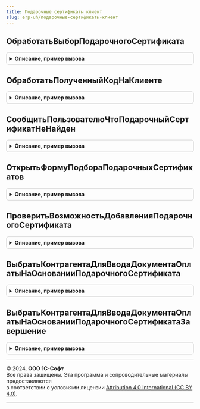 ```yaml
---
title: Подарочные сертификаты клиент
slug: erp-uh/подарочные-сертификаты-клиент
---
```



## ОбработатьВыборПодарочногоСертификата
<details style="margin: 1em 0; padding: 0.5em; border: 1px solid #ccc; border-radius: 6px;">

<summary style="font-weight: bold; cursor: pointer;">Описание, пример вызова</summary>

```bsl

// Процедура обработки выбора подарочного сертификата.
//
// Параметры:
//  Форма - ФормаКлиентскогоПриложения - Форма.
//  ТекущиеДанные - Структура - Данные выбранного подарочного сертификата, содержит:
//  	* Ссылка - СправочникСсылка.ПодарочныеСертификаты
//  ТипКода - ПеречислениеСсылка.ТипыКодовКарт - Тип кода карты.
//  РегистрироватьНовые - Булево - Оповещать форму владельца вместо формы.
//  УпрощеннаяРегистрация - Булево -
//
Процедура ОбработатьВыборПодарочногоСертификата(Форма, ТекущиеДанные, ТипКода, РегистрироватьНовые = Истина, УпрощеннаяРегистрация = Истина) Экспорт
```

Пример вызова
```bsl
ПодарочныеСертификатыКлиент.ОбработатьВыборПодарочногоСертификата(Форма, ТекущиеДанные, ТипКода, РегистрироватьНовые, УпрощеннаяРегистрация);
```
</details>

## ОбработатьПолученныйКодНаКлиенте
<details style="margin: 1em 0; padding: 0.5em; border: 1px solid #ccc; border-radius: 6px;">

<summary style="font-weight: bold; cursor: pointer;">Описание, пример вызова</summary>

```bsl

// Процедура выполняет обработку полученного кода подарочного сертификата.
//
// Параметры:
//  Форма - ФормаКлиентскогоПриложения - Форма.
//  КодКарты - Строка - Полученный код подарочного сертификата.
//  ТипКода - ПеречислениеСсылка.ТипыКодовКарт - Тип кода полученного подарочного сертификата.
//	ДополнительныеПараметры - Структура - Дополнительные параметры для обработки полученного кода; см. ПодарочныеСертификатыВызовСервера.ПараметрыОбработкиПолученногоКода.
//
Процедура ОбработатьПолученныйКодНаКлиенте(Форма, КодКарты, ТипКода, ДополнительныеПараметры) Экспорт
```

Пример вызова
```bsl
ПодарочныеСертификатыКлиент.ОбработатьПолученныйКодНаКлиенте(Форма, КодКарты, ТипКода, ДополнительныеПараметры) 
```
</details>

## СообщитьПользователюЧтоПодарочныйСертификатНеНайден
<details style="margin: 1em 0; padding: 0.5em; border: 1px solid #ccc; border-radius: 6px;">

<summary style="font-weight: bold; cursor: pointer;">Описание, пример вызова</summary>

```bsl

// Процедура открывает форму для подбора подарочных сертификатов.
//
// Параметры:
//  КодКарты - Строка, Массив Из Строка - Полученный код подарочного сертификата.
//  ТипКода - ПеречислениеСсылка.ТипыКодовКарт - Тип кода полученного подарочного сертификата.
//  Отборы - Структура - Данные об использованных отборах.
//
Процедура СообщитьПользователюЧтоПодарочныйСертификатНеНайден(КодКарты, ТипКода, Знач Отборы) Экспорт
```

Пример вызова
```bsl
ПодарочныеСертификатыКлиент.СообщитьПользователюЧтоПодарочныйСертификатНеНайден(КодКарты, ТипКода, Отборы) 
```
</details>

## ОткрытьФормуПодбораПодарочныхСертификатов
<details style="margin: 1em 0; padding: 0.5em; border: 1px solid #ccc; border-radius: 6px;">

<summary style="font-weight: bold; cursor: pointer;">Описание, пример вызова</summary>

```bsl

// Процедура открывает форму для подбора подарочных сертификатов.
//
// Параметры:
//  Форма - ФормаКлиентскогоПриложения - Форма.
//  ПараметрыФормыПодбора - Структура - Данные для открытия формы подбора.
//
Процедура ОткрытьФормуПодбораПодарочныхСертификатов(Форма, ПараметрыФормыПодбора) Экспорт
```

Пример вызова
```bsl
ПодарочныеСертификатыКлиент.ОткрытьФормуПодбораПодарочныхСертификатов(Форма, ПараметрыФормыПодбора) 
```
</details>

## ПроверитьВозможностьДобавленияПодарочногоСертификата
<details style="margin: 1em 0; padding: 0.5em; border: 1px solid #ccc; border-radius: 6px;">

<summary style="font-weight: bold; cursor: pointer;">Описание, пример вызова</summary>

```bsl

// Выполняет проверку возможности добавления подарочного сертификата.
// Параметры:
//  Форма - ФормаКлиентскогоПриложения -
//  ПроверятьСтатусПроведения - Булево -
//
// Возвращаемое значение:
//  Булево -
Функция ПроверитьВозможностьДобавленияПодарочногоСертификата(Форма, ПроверятьСтатусПроведения = Истина) Экспорт
```

Пример вызова
```bsl
Результат = ПодарочныеСертификатыКлиент.ПроверитьВозможностьДобавленияПодарочногоСертификата(Форма, ПроверятьСтатусПроведения);
```
</details>

## ВыбратьКонтрагентаДляВводаДокументаОплатыНаОснованииПодарочногоСертификата
<details style="margin: 1em 0; padding: 0.5em; border: 1px solid #ccc; border-radius: 6px;">

<summary style="font-weight: bold; cursor: pointer;">Описание, пример вызова</summary>

```bsl

// Обработчик подключенной команды.
//
// Параметры:
//   МассивСсылок - Массив Из ЛюбаяСсылка - ссылки выбранных объектов, для которых выполняется команда.
//   ПараметрыВыполнения - см. ПодключаемыеКомандыКлиент.ПараметрыВыполненияКоманды
//
Процедура ВыбратьКонтрагентаДляВводаДокументаОплатыНаОснованииПодарочногоСертификата(МассивСсылок, ПараметрыВыполнения) Экспорт
```

Пример вызова
```bsl
ПодарочныеСертификатыКлиент.ВыбратьКонтрагентаДляВводаДокументаОплатыНаОснованииПодарочногоСертификата(МассивСсылок, ПараметрыВыполнения) 
```
</details>

## ВыбратьКонтрагентаДляВводаДокументаОплатыНаОснованииПодарочногоСертификатаЗавершение
<details style="margin: 1em 0; padding: 0.5em; border: 1px solid #ccc; border-radius: 6px;">

<summary style="font-weight: bold; cursor: pointer;">Описание, пример вызова</summary>

```bsl

Процедура ВыбратьКонтрагентаДляВводаДокументаОплатыНаОснованииПодарочногоСертификатаЗавершение(Результат, ДополнительныеПараметры) Экспорт
```

Пример вызова
```bsl
ПодарочныеСертификатыКлиент.ВыбратьКонтрагентаДляВводаДокументаОплатыНаОснованииПодарочногоСертификатаЗавершение(Результат, ДополнительныеПараметры) 
```
</details>

---

© 2024, **ООО 1С-Софт**  
Все права защищены. Эта программа и сопроводительные материалы предоставляются  
в соответствии с условиями лицензии [Attribution 4.0 International (CC BY 4.0)](https://creativecommons.org/licenses/by/4.0/legalcode).

---
